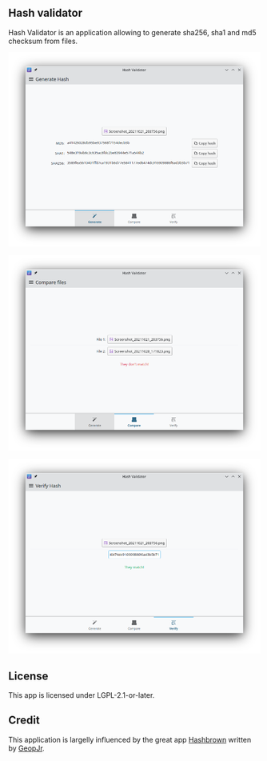 <!--
SPDX-License-Identifier: CC0-1.0
SPDX-FileCopyrightText: 2021 Carl Schwan <carl@carlschwan.eu>
-->

## Hash validator

Hash Validator is an application allowing to generate sha256, sha1 and md5 checksum from files.

![Generate](generate.png)

![Compare](compare.png)

![Verify](verify.png)

## License

This app is licensed under LGPL-2.1-or-later.

## Credit

This application is largelly influenced by the great app [Hashbrown](https://apps.gnome.org/app/dev.geopjr.Hashbrown/)
written by [GeopJr](https://github.com/GeopJr).
